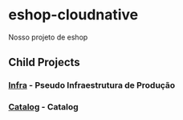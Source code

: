 # eshop-cloudnative
Nosso projeto de eshop 

## Child Projects

### [Infra](../../../eshop-cloudnative-infra) - Pseudo Infraestrutura de Produção

### [Catalog](../../../eshop-cloudnative-catalog) - Catalog
